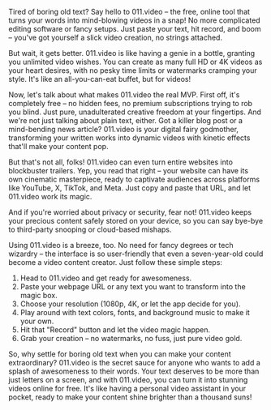 Tired of boring old text? Say hello to 011.video – the free, online tool that turns your words into mind-blowing videos in a snap! No more complicated editing software or fancy setups. Just paste your text, hit record, and boom – you've got yourself a slick video creation, no strings attached.

But wait, it gets better. 011.video is like having a genie in a bottle, granting you unlimited video wishes. You can create as many full HD or 4K videos as your heart desires, with no pesky time limits or watermarks cramping your style. It's like an all-you-can-eat buffet, but for videos!

Now, let's talk about what makes 011.video the real MVP. First off, it's completely free – no hidden fees, no premium subscriptions trying to rob you blind. Just pure, unadulterated creative freedom at your fingertips. And we're not just talking about plain text, either. Got a killer blog post or a mind-bending news article? 011.video is your digital fairy godmother, transforming your written works into dynamic videos with kinetic effects that'll make your content pop.

But that's not all, folks! 011.video can even turn entire websites into blockbuster trailers. Yep, you read that right – your website can have its own cinematic masterpiece, ready to captivate audiences across platforms like YouTube, X, TikTok, and Meta. Just copy and paste that URL, and let 011.video work its magic.

And if you're worried about privacy or security, fear not! 011.video keeps your precious content safely stored on your device, so you can say bye-bye to third-party snooping or cloud-based mishaps.

Using 011.video is a breeze, too. No need for fancy degrees or tech wizardry – the interface is so user-friendly that even a seven-year-old could become a video content creator. Just follow these simple steps:

1. Head to 011.video and get ready for awesomeness.
2. Paste your webpage URL or any text you want to transform into the magic box.
3. Choose your resolution (1080p, 4K, or let the app decide for you).
4. Play around with text colors, fonts, and background music to make it your own.
5. Hit that "Record" button and let the video magic happen.
6. Grab your creation – no watermarks, no fuss, just pure video gold.

So, why settle for boring old text when you can make your content extraordinary? 011.video is the secret sauce for anyone who wants to add a splash of awesomeness to their words. Your text deserves to be more than just letters on a screen, and with 011.video, you can turn it into stunning videos online for free. It's like having a personal video assistant in your pocket, ready to make your content shine brighter than a thousand suns!

